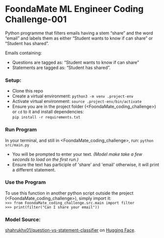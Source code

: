 # FoondaMate ML Engineer Coding Challenge-001

Python programme that filters emails having a stem “share” and the word “email” and labels them as either “Student wants to know if can share” or “Student has shared”.

Emails containing:
- Questions are tagged as: “Student wants to know if can share”
- Statements are tagged as: “Student has shared”.

### Setup:
- Clone this repo
- Create a virtual environment: `python3 -m venv .project-env`
- Activate virtual environment: `source .project-env/bin/activate`
- Ensure you are in the project folder (<FoondaMate_coding_challenge>) or `cd` to it and install dependencies: <br>
`pip install -r requirements.txt`

### Run Program
In your terminal, and still in <FoondaMate_coding_challenge>, run: `python src/main.py`
- You will be prompted to enter your text. _(Model make take a few seconds to load on the first run.)_
- Ensure the text has participle of 'share' and 'email' otherwise, it will print a different statement. 

### Use the Program
To use this function in another python script outside the project (<FoondaMate_coding_challenge>), simply import it: <br>
`>>> from FoondaMate_coding_challenge.src.main import filter` <br>
`>>> print(filter("Can I share your email"))`

### Model Source:
[shahrukhx01/question-vs-statement-classifier](https://huggingface.co/shahrukhx01/question-vs-statement-classifier?text=what+did+you+eat+in+lunch%3F) on [Hugging Face](https://huggingface.co/).
